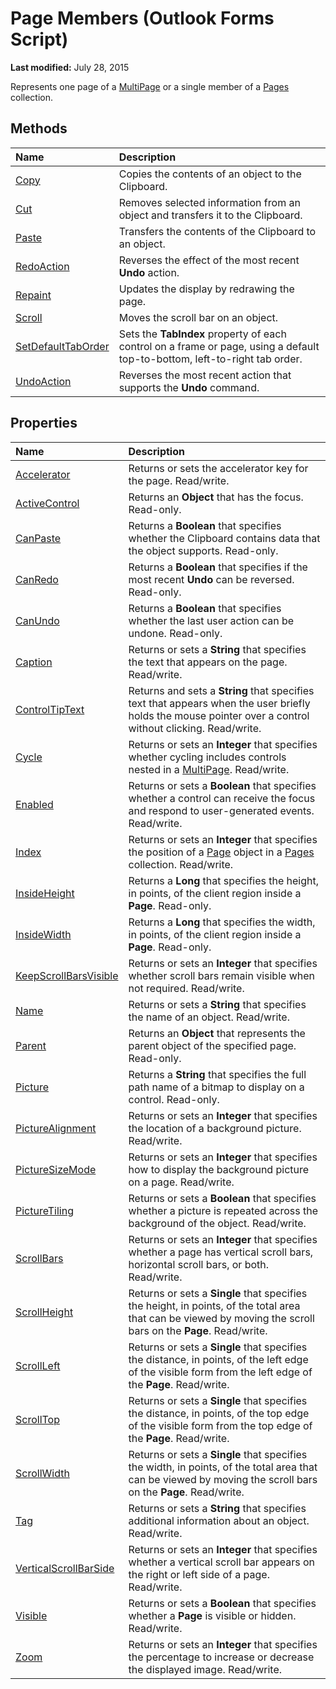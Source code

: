 
# Page Members (Outlook Forms Script)

 **Last modified:** July 28, 2015

Represents one page of a  [MultiPage](ac0fa233-81fe-8a34-4113-6907c6d8f7e2.md) or a single member of a [Pages](20a5339d-1dc7-9b61-d725-d13db72c5f65.md) collection.

## Methods



|**Name**|**Description**|
|:-----|:-----|
| [Copy](6013fe1e-eb1c-dcca-b5eb-d99cc84f22fa.md)|Copies the contents of an object to the Clipboard.|
| [Cut](9b2d18c2-2007-d689-5645-d4a6f6306862.md)|Removes selected information from an object and transfers it to the Clipboard.|
| [Paste](62f9a5dd-be8d-dc4b-69bb-cbdd3a830125.md)|Transfers the contents of the Clipboard to an object.|
| [RedoAction](ff5e5487-de4c-0967-a724-e4d2d592ff43.md)|Reverses the effect of the most recent  **Undo** action.|
| [Repaint](cfbe1087-74a5-935b-8b0c-14730568b5c3.md)|Updates the display by redrawing the page.|
| [Scroll](19810ddc-70f9-aa60-0c8a-f2c9ab9ff51f.md)|Moves the scroll bar on an object.|
| [SetDefaultTabOrder](e681b4e9-3a0e-7fcc-9dde-d29f6558a788.md)|Sets the  **TabIndex** property of each control on a frame or page, using a default top-to-bottom, left-to-right tab order.|
| [UndoAction](2a8ff967-0f29-d986-312c-82cbd815b7e7.md)|Reverses the most recent action that supports the  **Undo** command.|



## Properties



|**Name**|**Description**|
|:-----|:-----|
| [Accelerator](d47e88cb-ea7d-2af9-9ae3-d75d1cde1346.md)|Returns or sets the accelerator key for the page. Read/write.|
| [ActiveControl](1ce6c138-e87d-bd6b-6bfd-edd43f9206fc.md)|Returns an  **Object** that has the focus. Read-only.|
| [CanPaste](a9c14f8c-56e4-cebf-c423-c7bcc9a84cb6.md)|Returns a  **Boolean** that specifies whether the Clipboard contains data that the object supports. Read-only.|
| [CanRedo](2eb24d9e-975c-e921-20fc-8bb00982e449.md)|Returns a  **Boolean** that specifies if the most recent **Undo** can be reversed. Read-only.|
| [CanUndo](86494409-ae9f-4830-c7dd-f5e8284e04b0.md)|Returns a  **Boolean** that specifies whether the last user action can be undone. Read-only.|
| [Caption](878ed59e-8aa9-ec07-487a-47706d5337f4.md)|Returns or sets a  **String** that specifies the text that appears on the page. Read/write.|
| [ControlTipText](11412cc8-7e62-1382-de69-905d5d75d419.md)|Returns and sets a  **String** that specifies text that appears when the user briefly holds the mouse pointer over a control without clicking. Read/write.|
| [Cycle](729e72fa-5d2b-a754-481b-a9557d5d3c87.md)|Returns or sets an  **Integer** that specifies whether cycling includes controls nested in a [MultiPage](ac0fa233-81fe-8a34-4113-6907c6d8f7e2.md). Read/write.|
| [Enabled](ecfd8efd-d86d-a483-7869-016cb16cc37d.md)|Returns or sets a  **Boolean** that specifies whether a control can receive the focus and respond to user-generated events. Read/write.|
| [Index](91e67439-ea23-9ac8-6065-31af7be0b303.md)|Returns or sets an  **Integer** that specifies the position of a [Page](836941c3-c768-151a-65a5-41c71493033a.md) object in a [Pages](20a5339d-1dc7-9b61-d725-d13db72c5f65.md) collection. Read/write.|
| [InsideHeight](f6847de9-9ea6-32ca-6292-30744046eb49.md)|Returns a  **Long** that specifies the height, in points, of the client region inside a **Page**. Read-only.|
| [InsideWidth](0f8eba1f-79cb-7d9b-990b-70e18e4f8558.md)|Returns a  **Long** that specifies the width, in points, of the client region inside a **Page**. Read-only.|
| [KeepScrollBarsVisible](4abf7176-4460-91b6-03e1-291b71db0752.md)|Returns or sets an  **Integer** that specifies whether scroll bars remain visible when not required. Read/write.|
| [Name](42751e7b-2eac-a1c2-d476-80b97d41d8f0.md)|Returns or sets a  **String** that specifies the name of an object. Read/write.|
| [Parent](4beda5c1-b7c4-e172-d465-4ff6270f2115.md)|Returns an  **Object** that represents the parent object of the specified page. Read-only.|
| [Picture](447a0372-d621-9b36-3f62-ad764b7e1b92.md)|Returns a  **String** that specifies the full path name of a bitmap to display on a control. Read-only.|
| [PictureAlignment](c52f0b5b-c703-d9d6-1bae-e4fe9b696cf8.md)|Returns or sets an  **Integer** that specifies the location of a background picture. Read/write.|
| [PictureSizeMode](24a0415a-f89a-c0fb-9c44-b33484c8cd49.md)|Returns or sets an  **Integer** that specifies how to display the background picture on a page. Read/write.|
| [PictureTiling](1a8e3ed1-a71e-dbdb-8adc-52d6b7eb0977.md)|Returns or sets a  **Boolean** that specifies whether a picture is repeated across the background of the object. Read/write.|
| [ScrollBars](2a4c0132-9d91-c1cb-3e95-061e12012c81.md)|Returns or sets an  **Integer** that specifies whether a page has vertical scroll bars, horizontal scroll bars, or both. Read/write.|
| [ScrollHeight](c6fc86b6-e1ab-c1bd-74e7-835120d044ef.md)|Returns or sets a  **Single** that specifies the height, in points, of the total area that can be viewed by moving the scroll bars on the **Page**. Read/write.|
| [ScrollLeft](8a8be730-5dca-5ad7-2f08-370fc0a95dd3.md)|Returns or sets a  **Single** that specifies the distance, in points, of the left edge of the visible form from the left edge of the **Page**. Read/write.|
| [ScrollTop](5952139e-4fda-1aa9-b38b-b403c06d5930.md)|Returns or sets a  **Single** that specifies the distance, in points, of the top edge of the visible form from the top edge of the **Page**. Read/write.|
| [ScrollWidth](208eecbb-3864-70cf-bceb-9e8f5a0daa03.md)|Returns or sets a  **Single** that specifies the width, in points, of the total area that can be viewed by moving the scroll bars on the **Page**. Read/write.|
| [Tag](29e43f41-a12e-7cf1-380a-d6ef747a6233.md)|Returns or sets a  **String** that specifies additional information about an object. Read/write.|
| [VerticalScrollBarSide](a9a7a025-d09f-e2e8-f623-890d2ab20454.md)|Returns or sets an  **Integer** that specifies whether a vertical scroll bar appears on the right or left side of a page. Read/write.|
| [Visible](2023a10d-72d3-893a-9044-9f39f6cd0539.md)|Returns or sets a  **Boolean** that specifies whether a **Page** is visible or hidden. Read/write.|
| [Zoom](8664e1d4-4b2b-5415-f5b4-be11ecde7a17.md)|Returns or sets an  **Integer** that specifies the percentage to increase or decrease the displayed image. Read/write.|


